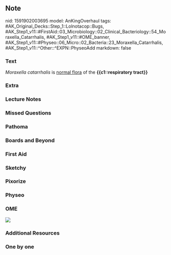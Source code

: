 ## Note
nid: 1591902003695
model: AnKingOverhaul
tags: #AK_Original_Decks::Step_1::Lolnotacop::Bugs, #AK_Step1_v11::#FirstAid::03_Microbiology::02_Clinical_Bacteriology::54_Moraxella_Catarrhalis, #AK_Step1_v11::#OME_banner, #AK_Step1_v11::#Physeo::06_Micro::02_Bacteria::23_Moraxella_Catarrhalis, #AK_Step1_v11::^Other::^EXPN::PhyseoAdd
markdown: false

### Text
<i>Moraxella catarrhalis</i> is <u>normal flora</u> of the
<b>{{c1::respiratory tract}}</b>

### Extra


### Lecture Notes


### Missed Questions


### Pathoma


### Boards and Beyond


### First Aid


### Sketchy


### Pixorize


### Physeo


### OME
<div class="ome-widget">
  <a href="https://onlinemeded.org?ref=anki"><img src=
  "_OME_AnkiFlashcards_General_4.png"></a>
</div>

### Additional Resources


### One by one

